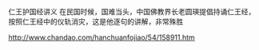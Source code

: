 仁王护国经讲义
 在民国时候，国难当头，中国佛教界长老圆瑛提倡持诵仁王经，按照仁王经中的仪轨消灾，这是他逐句的讲解，非常殊胜
 
http://www.chandao.com/hanchuanfojiao/54/158911.htm
 

